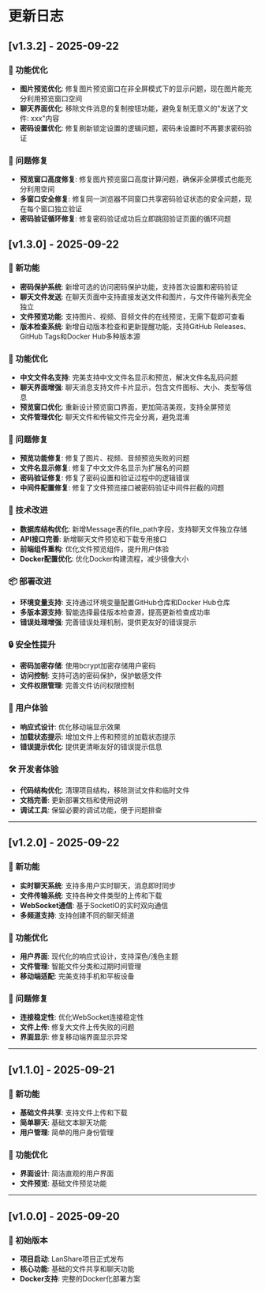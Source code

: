 # 更新日志

## [v1.3.2] - 2025-09-22

### 🔧 功能优化
- **图片预览优化**: 修复图片预览窗口在非全屏模式下的显示问题，现在图片能充分利用预览窗口空间
- **聊天界面优化**: 移除文件消息的复制按钮功能，避免复制无意义的"发送了文件: xxx"内容
- **密码设置优化**: 修复刷新锁定设置的逻辑问题，密码未设置时不再要求密码验证

### 🐛 问题修复
- **预览窗口高度修复**: 修复图片预览窗口高度计算问题，确保非全屏模式也能充分利用空间
- **多窗口安全修复**: 修复同一浏览器不同窗口共享密码验证状态的安全问题，现在每个窗口独立验证
- **密码验证循环修复**: 修复密码验证成功后立即跳回验证页面的循环问题

## [v1.3.0] - 2025-09-22

### 🎉 新功能
- **密码保护系统**: 新增可选的访问密码保护功能，支持首次设置和密码验证
- **聊天文件发送**: 在聊天页面中支持直接发送文件和图片，与文件传输列表完全独立
- **文件预览功能**: 支持图片、视频、音频文件的在线预览，无需下载即可查看
- **版本检查系统**: 新增自动版本检查和更新提醒功能，支持GitHub Releases、GitHub Tags和Docker Hub多种版本源

### 🔧 功能优化
- **中文文件名支持**: 完美支持中文文件名显示和预览，解决文件名乱码问题
- **聊天界面增强**: 聊天消息支持文件卡片显示，包含文件图标、大小、类型等信息
- **预览窗口优化**: 重新设计预览窗口界面，更加简洁美观，支持全屏预览
- **文件管理优化**: 聊天文件和传输文件完全分离，避免混淆

### 🐛 问题修复
- **预览功能修复**: 修复了图片、视频、音频预览失败的问题
- **文件名显示修复**: 修复了中文文件名显示为扩展名的问题
- **密码验证修复**: 修复了密码设置和验证过程中的逻辑错误
- **中间件配置修复**: 修复了文件预览接口被密码验证中间件拦截的问题

### 🚀 技术改进
- **数据库结构优化**: 新增Message表的file_path字段，支持聊天文件独立存储
- **API接口完善**: 新增聊天文件预览和下载专用接口
- **前端组件重构**: 优化文件预览组件，提升用户体验
- **Docker配置优化**: 优化Docker构建流程，减少镜像大小

### 📦 部署改进
- **环境变量支持**: 支持通过环境变量配置GitHub仓库和Docker Hub仓库
- **多版本源支持**: 智能选择最佳版本检查源，提高更新检查成功率
- **错误处理增强**: 完善错误处理机制，提供更友好的错误提示

### 🔒 安全性提升
- **密码加密存储**: 使用bcrypt加密存储用户密码
- **访问控制**: 支持可选的密码保护，保护敏感文件
- **文件权限管理**: 完善文件访问权限控制

### 📱 用户体验
- **响应式设计**: 优化移动端显示效果
- **加载状态提示**: 增加文件上传和预览的加载状态提示
- **错误提示优化**: 提供更清晰友好的错误提示信息

### 🛠️ 开发者体验
- **代码结构优化**: 清理项目结构，移除测试文件和临时文件
- **文档完善**: 更新部署文档和使用说明
- **调试工具**: 保留必要的调试功能，便于问题排查

---

## [v1.2.0] - 2025-09-22

### 🎉 新功能
- **实时聊天系统**: 支持多用户实时聊天，消息即时同步
- **文件传输系统**: 支持各种文件类型的上传和下载
- **WebSocket通信**: 基于SocketIO的实时双向通信
- **多频道支持**: 支持创建不同的聊天频道

### 🔧 功能优化
- **用户界面**: 现代化的响应式设计，支持深色/浅色主题
- **文件管理**: 智能文件分类和过期时间管理
- **移动端适配**: 完美支持手机和平板设备

### 🐛 问题修复
- **连接稳定性**: 优化WebSocket连接稳定性
- **文件上传**: 修复大文件上传失败的问题
- **界面显示**: 修复移动端界面显示异常

---

## [v1.1.0] - 2025-09-21

### 🎉 新功能
- **基础文件共享**: 支持文件上传和下载
- **简单聊天**: 基础文本聊天功能
- **用户管理**: 简单的用户身份管理

### 🔧 功能优化
- **界面设计**: 简洁直观的用户界面
- **文件预览**: 基础文件预览功能

---

## [v1.0.0] - 2025-09-20

### 🎉 初始版本
- **项目启动**: LanShare项目正式发布
- **核心功能**: 基础的文件共享和聊天功能
- **Docker支持**: 完整的Docker化部署方案
